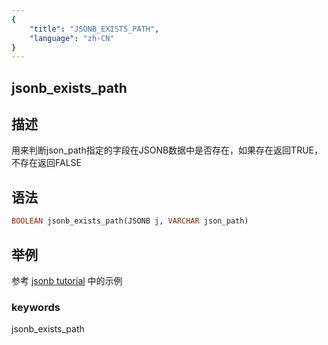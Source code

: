 ```yaml
---
{
    "title": "JSONB_EXISTS_PATH",
    "language": "zh-CN"
}
---
```


## jsonb_exists_path

## 描述

用来判断json_path指定的字段在JSONB数据中是否存在，如果存在返回TRUE，不存在返回FALSE

## 语法

```sql
BOOLEAN jsonb_exists_path(JSONB j, VARCHAR json_path)
```

## 举例

参考 [jsonb tutorial](../../sql-reference/Data-Types/JSONB.md) 中的示例

### keywords

jsonb_exists_path

